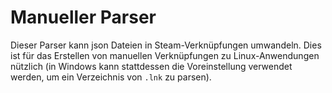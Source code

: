 # Manueller Parser

Dieser Parser kann json Dateien in Steam-Verknüpfungen umwandeln. Dies ist für das Erstellen von manuellen Verknüpfungen zu Linux-Anwendungen nützlich (in Windows kann stattdessen die Voreinstellung verwendet werden, um ein Verzeichnis von `.lnk` zu parsen). 
